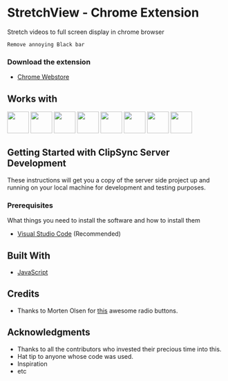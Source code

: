 # StretchView - Chrome Extension

 Stretch videos to full screen display in chrome browser

```
Remove annoying Black bar
```

### Download the extension

* [Chrome Webstore](https://chrome.google.com/webstore/detail/stretchview/ladceggegjmncgmjnnenegojgcinflci)

## Works with

<img src="https://upload.wikimedia.org/wikipedia/commons/f/f1/Prime_Video.png" height="50px">
<img src="https://img.icons8.com/ios/500/000000/hbo-go.png" height="50px">
<img src="https://vignette.wikia.nocookie.net/logopedia/images/5/5e/Sony_LIV_Logo.png/revision/latest?cb=20180308101043&format=original" height="50px">
<img src="http://www.stickpng.com/assets/images/580b57fcd9996e24bc43c529.png" height="50px">
<img src="http://www.stickpng.com/assets/images/580b57fcd9996e24bc43c548.png" height="50px">
<img src="https://lh3.googleusercontent.com/LuruMgZZ3D08QNjUzUePG6C55PCkk6tgCNwCaeNKu3K4nKioQKGxKvxx-mUt8f6syw=s180-rw" height="50px">
<img src="https://upload.wikimedia.org/wikipedia/commons/f/fe/ErosNow_Stag_New_18_White.jpg" height="50px">
<img src="https://seeklogo.com/images/H/hotstar-logo-6A3E165CC3-seeklogo.com.png" height="50px">

## Getting Started with ClipSync Server Development

These instructions will get you a copy of the server side project up and running on your local machine for development and testing purposes. 

### Prerequisites

What things you need to install the software and how to install them

* [Visual Studio Code](https://code.visualstudio.com/) (Recommended)

## Built With

* [JavaScript](https://www.jaavscript.com)

## Credits

* Thanks to Morten Olsen for [this](http://codepen.io/mortenolsendk/pen/QbvBYy) awesome radio buttons.

## Acknowledgments

* Thanks to all the contributors who invested their precious time into this.
* Hat tip to anyone whose code was used.
* Inspiration
* etc